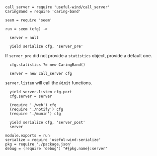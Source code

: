     call_server = require 'useful-wind/call_server'
    CaringBand = require 'caring-band'

    seem = require 'seem'

    run = seem (cfg) ->

      server = null

      yield serialize cfg, 'server_pre'

If `server_pre` did not provide a `statistics` object, provide a default one.

      cfg.statistics ?= new CaringBand()

      server = new call_server cfg

`server.listen` will call the `@init` functions.

      yield server.listen cfg.port
      cfg.server = server

      (require './web') cfg
      (require './notify') cfg
      (require './munin') cfg

      yield serialize cfg, 'server_post'
      server

    module.exports = run
    serialize = require 'useful-wind-serialize'
    pkg = require './package.json'
    debug = (require 'debug') "#{pkg.name}:server"
